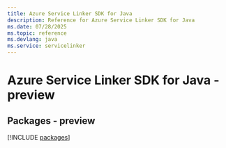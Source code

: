 ```yaml
---
title: Azure Service Linker SDK for Java
description: Reference for Azure Service Linker SDK for Java
ms.date: 07/28/2025
ms.topic: reference
ms.devlang: java
ms.service: servicelinker
---
```

# Azure Service Linker SDK for Java - preview
## Packages - preview
[!INCLUDE [packages](service-linker-index.md)]